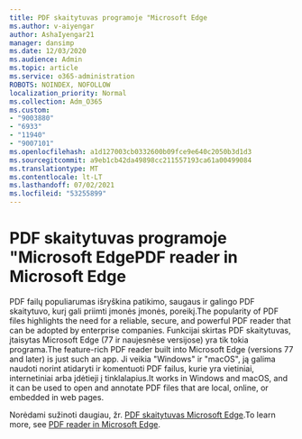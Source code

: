 ```yaml
---
title: PDF skaitytuvas programoje "Microsoft Edge
ms.author: v-aiyengar
author: AshaIyengar21
manager: dansimp
ms.date: 12/03/2020
ms.audience: Admin
ms.topic: article
ms.service: o365-administration
ROBOTS: NOINDEX, NOFOLLOW
localization_priority: Normal
ms.collection: Adm_O365
ms.custom:
- "9003880"
- "6933"
- "11940"
- "9007101"
ms.openlocfilehash: a1d127003cb0332600b09fce9e640c2050b3d1d3
ms.sourcegitcommit: a9eb1cb42da49898cc211557193ca61a00499084
ms.translationtype: MT
ms.contentlocale: lt-LT
ms.lasthandoff: 07/02/2021
ms.locfileid: "53255899"
---
```

# <a name="pdf-reader-in-microsoft-edge"></a><span data-ttu-id="12709-102">PDF skaitytuvas programoje "Microsoft Edge</span><span class="sxs-lookup"><span data-stu-id="12709-102">PDF reader in Microsoft Edge</span></span>

<span data-ttu-id="12709-103">PDF failų populiarumas išryškina patikimo, saugaus ir galingo PDF skaitytuvo, kurį gali priimti įmonės įmonės, poreikį.</span><span class="sxs-lookup"><span data-stu-id="12709-103">The popularity of PDF files highlights the need for a reliable, secure, and powerful PDF reader that can be adopted by enterprise companies.</span></span> <span data-ttu-id="12709-104">Funkcijai skirtas PDF skaitytuvas, įtaisytas Microsoft Edge (77 ir naujesnėse versijose) yra tik tokia programa.</span><span class="sxs-lookup"><span data-stu-id="12709-104">The feature-rich PDF reader built into Microsoft Edge (versions 77 and later) is just such an app.</span></span> <span data-ttu-id="12709-105">Ji veikia "Windows" ir "macOS", ją galima naudoti norint atidaryti ir komentuoti PDF failus, kurie yra vietiniai, internetiniai arba įdėtieji į tinklalapius.</span><span class="sxs-lookup"><span data-stu-id="12709-105">It works in Windows and macOS, and it can be used to open and annotate PDF files that are local, online, or embedded in web pages.</span></span>

<span data-ttu-id="12709-106">Norėdami sužinoti daugiau, žr. [PDF skaitytuvas Microsoft Edge](https://go.microsoft.com/fwlink/?linkid=2140005).</span><span class="sxs-lookup"><span data-stu-id="12709-106">To learn more, see [PDF reader in Microsoft Edge](https://go.microsoft.com/fwlink/?linkid=2140005).</span></span>
